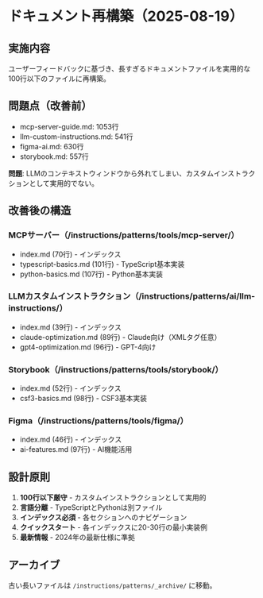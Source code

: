 # ドキュメント再構築（2025-08-19）

## 実施内容

ユーザーフィードバックに基づき、長すぎるドキュメントファイルを実用的な100行以下のファイルに再構築。

## 問題点（改善前）

- mcp-server-guide.md: 1053行
- llm-custom-instructions.md: 541行  
- figma-ai.md: 630行
- storybook.md: 557行

**問題**: LLMのコンテキストウィンドウから外れてしまい、カスタムインストラクションとして実用的でない。

## 改善後の構造

### MCPサーバー（/instructions/patterns/tools/mcp-server/）
- index.md (70行) - インデックス
- typescript-basics.md (101行) - TypeScript基本実装
- python-basics.md (107行) - Python基本実装

### LLMカスタムインストラクション（/instructions/patterns/ai/llm-instructions/）
- index.md (39行) - インデックス
- claude-optimization.md (89行) - Claude向け（XMLタグ任意）
- gpt4-optimization.md (96行) - GPT-4向け

### Storybook（/instructions/patterns/tools/storybook/）
- index.md (52行) - インデックス
- csf3-basics.md (98行) - CSF3基本実装

### Figma（/instructions/patterns/tools/figma/）
- index.md (46行) - インデックス
- ai-features.md (97行) - AI機能活用

## 設計原則

1. **100行以下厳守** - カスタムインストラクションとして実用的
2. **言語分離** - TypeScriptとPythonは別ファイル
3. **インデックス必須** - 各セクションへのナビゲーション
4. **クイックスタート** - 各インデックスに20-30行の最小実装例
5. **最新情報** - 2024年の最新仕様に準拠

## アーカイブ

古い長いファイルは `/instructions/patterns/_archive/` に移動。
